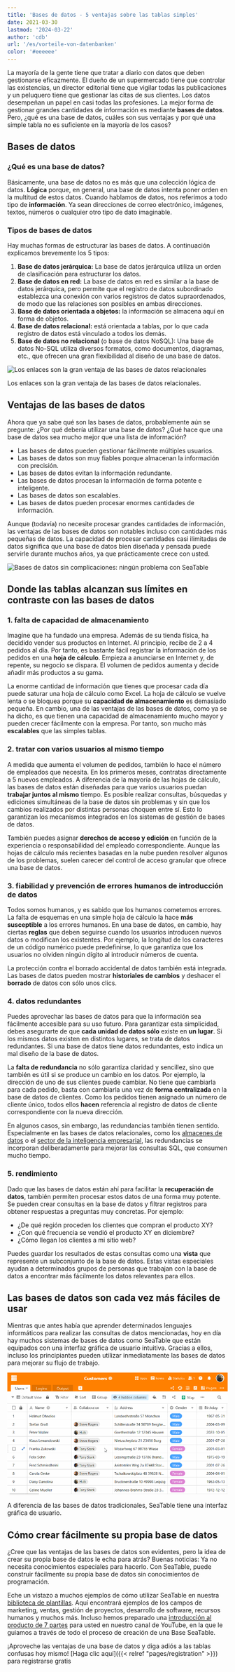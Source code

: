 ```yaml
---
title: 'Bases de datos - 5 ventajas sobre las tablas simples'
date: 2021-03-30
lastmod: '2024-03-22'
author: 'cdb'
url: '/es/vorteile-von-datenbanken'
color: '#eeeeee'
---
```


La mayoría de la gente tiene que tratar a diario con datos que deben gestionarse eficazmente. El dueño de un supermercado tiene que controlar las existencias, un director editorial tiene que vigilar todas las publicaciones y un peluquero tiene que gestionar las citas de sus clientes. Los datos desempeñan un papel en casi todas las profesiones. La mejor forma de gestionar grandes cantidades de información es mediante **bases de datos**. Pero, ¿qué es una base de datos, cuáles son sus ventajas y por qué una simple tabla no es suficiente en la mayoría de los casos?

## Bases de datos

### ¿Qué es una base de datos?

Básicamente, una base de datos no es más que una colección lógica de datos. **Lógica** porque, en general, una base de datos intenta poner orden en la multitud de estos datos. Cuando hablamos de datos, nos referimos a todo tipo de **información**. Ya sean direcciones de correo electrónico, imágenes, textos, números o cualquier otro tipo de dato imaginable.

### Tipos de bases de datos

Hay muchas formas de estructurar las bases de datos. A continuación explicamos brevemente los 5 tipos:

1. **Base de datos jerárquica:** La base de datos jerárquica utiliza un orden de clasificación para estructurar los datos.
2. **Base de datos en red:** La base de datos en red es similar a la base de datos jerárquica, pero permite que el registro de datos subordinado establezca una conexión con varios registros de datos supraordenados, de modo que las relaciones son posibles en ambas direcciones.
3. **Base de datos orientada a objetos:** la información se almacena aquí en forma de objetos.
4. **Base de datos relacional:** está orientada a tablas, por lo que cada registro de datos está vinculado a todos los demás.
5. **Base de datos no relacional** (o base de datos NoSQL): Una base de datos No-SQL utiliza diversos formatos, como documentos, diagramas, etc., que ofrecen una gran flexibilidad al diseño de una base de datos.

![Los enlaces son la gran ventaja de las bases de datos relacionales](https://seatable.io/wp-content/uploads/2021/03/hunter-harritt-Ype9sdOPdYc-unsplash-scaled-1.jpg)

Los enlaces son la gran ventaja de las bases de datos relacionales.

## Ventajas de las bases de datos

Ahora que ya sabe qué son las bases de datos, probablemente aún se pregunte: ¿Por qué debería utilizar una base de datos? ¿Qué hace que una base de datos sea mucho mejor que una lista de información?

- Las bases de datos pueden gestionar fácilmente múltiples usuarios.
- Las bases de datos son muy fiables porque almacenan la información con precisión.
- Las bases de datos evitan la información redundante.
- Las bases de datos procesan la información de forma potente e inteligente.
- Las bases de datos son escalables.
- Las bases de datos pueden procesar enormes cantidades de información.

Aunque (todavía) no necesite procesar grandes cantidades de información, las ventajas de las bases de datos son notables incluso con cantidades más pequeñas de datos. La capacidad de procesar cantidades casi ilimitadas de datos significa que una base de datos bien diseñada y pensada puede servirle durante muchos años, ya que prácticamente crece con usted.

![Bases de datos sin complicaciones: ningún problema con SeaTable](https://seatable.io/wp-content/uploads/2021/10/pexels-christina-morillo-1181354-e1634551763220.jpg)

## Donde las tablas alcanzan sus límites en contraste con las bases de datos

### 1\. falta de capacidad de almacenamiento

Imagine que ha fundado una empresa. Además de su tienda física, ha decidido vender sus productos en Internet. Al principio, recibe de 2 a 4 pedidos al día. Por tanto, es bastante fácil registrar la información de los pedidos en una **hoja de cálculo**. Empieza a anunciarse en Internet y, de repente, su negocio se dispara. El volumen de pedidos aumenta y decide añadir más productos a su gama.

La enorme cantidad de información que tienes que procesar cada día puede saturar una hoja de cálculo como Excel. La hoja de cálculo se vuelve lenta o se bloquea porque su **capacidad de almacenamiento** es demasiado pequeña. En cambio, una de las ventajas de las bases de datos, como ya se ha dicho, es que tienen una capacidad de almacenamiento mucho mayor y pueden crecer fácilmente con la empresa. Por tanto, son mucho más **escalables** que las simples tablas.

### 2\. tratar con varios usuarios al mismo tiempo

A medida que aumenta el volumen de pedidos, también lo hace el número de empleados que necesita. En los primeros meses, contratas directamente a 5 nuevos empleados. A diferencia de la mayoría de las hojas de cálculo, las bases de datos están diseñadas para que varios usuarios puedan **trabajar juntos al mismo** tiempo. Es posible realizar consultas, búsquedas y ediciones simultáneas de la base de datos sin problemas y sin que los cambios realizados por distintas personas choquen entre sí. Esto lo garantizan los mecanismos integrados en los sistemas de gestión de bases de datos.

También puedes asignar **derechos de acceso y edición** en función de la experiencia o responsabilidad del empleado correspondiente. Aunque las hojas de cálculo más recientes basadas en la nube pueden resolver algunos de los problemas, suelen carecer del control de acceso granular que ofrece una base de datos.

### 3\. fiabilidad y prevención de errores humanos de introducción de datos

Todos somos humanos, y es sabido que los humanos cometemos errores. La falta de esquemas en una simple hoja de cálculo la hace **más susceptible** a los errores humanos. En una base de datos, en cambio, hay ciertas **reglas** que deben seguirse cuando los usuarios introducen nuevos datos o modifican los existentes. Por ejemplo, la longitud de los caracteres de un código numérico puede predefinirse, lo que garantiza que los usuarios no olviden ningún dígito al introducir números de cuenta.

La protección contra el borrado accidental de datos también está integrada. Las bases de datos pueden mostrar **historiales de cambios** y deshacer el **borrado** de datos con sólo unos clics.

### 4\. datos redundantes

Puedes aprovechar las bases de datos para que la información sea fácilmente accesible para su uso futuro. Para garantizar esta simplicidad, debes asegurarte de que **cada unidad de datos sólo** existe en **un lugar**. Si los mismos datos existen en distintos lugares, se trata de datos redundantes. Si una base de datos tiene datos redundantes, esto indica un mal diseño de la base de datos.

La **falta de redundancia** no sólo garantiza claridad y sencillez, sino que también es útil si se produce un cambio en los datos. Por ejemplo, la dirección de uno de sus clientes puede cambiar. No tiene que cambiarla para cada pedido, basta con cambiarla una vez de **forma centralizada** en la base de datos de clientes. Como los pedidos tienen asignado un número de cliente único, todos ellos **hacen** referencia al registro de datos de cliente correspondiente con la nueva dirección.

En algunos casos, sin embargo, las redundancias también tienen sentido. Especialmente en las bases de datos relacionales, como los [almacenes de datos](https://de.wikipedia.org/wiki/Data_Warehouse) o el [sector de la inteligencia empresarial](https://de.wikipedia.org/wiki/Business_Intelligence), las redundancias se incorporan deliberadamente para mejorar las consultas SQL, que consumen mucho tiempo.

### 5\. rendimiento

Dado que las bases de datos están ahí para facilitar la **recuperación de datos**, también permiten procesar estos datos de una forma muy potente. Se pueden crear consultas en la base de datos y filtrar registros para obtener respuestas a preguntas muy concretas. Por ejemplo:

- ¿De qué región proceden los clientes que compran el producto XY?
- ¿Con qué frecuencia se vendió el producto XY en diciembre?
- ¿Cómo llegan los clientes a mi sitio web?

Puedes guardar los resultados de estas consultas como una **vista** que represente un subconjunto de la base de datos. Estas vistas especiales ayudan a determinados grupos de personas que trabajan con la base de datos a encontrar más fácilmente los datos relevantes para ellos.

## Las bases de datos son cada vez más fáciles de usar

Mientras que antes había que aprender determinados lenguajes informáticos para realizar las consultas de datos mencionadas, hoy en día hay muchos sistemas de bases de datos como SeaTable que están equipados con una interfaz gráfica de usuario intuitiva. Gracias a ellos, incluso los principiantes pueden utilizar inmediatamente las bases de datos para mejorar su flujo de trabajo.

![Ventajas de bases de datos como SeaTable](images/Teammitglieder-ohne-Zugriff-auf-eine-Base-in-die-Mitarbeiter-Spalte-eintragen.gif)

A diferencia de las bases de datos tradicionales, SeaTable tiene una interfaz gráfica de usuario.

## Cómo crear fácilmente su propia base de datos

¿Cree que las ventajas de las bases de datos son evidentes, pero la idea de crear su propia base de datos le echa para atrás? Buenas noticias: Ya no necesita conocimientos especiales para hacerlo. Con SeaTable, puede construir fácilmente su propia base de datos sin conocimientos de programación.

Eche un vistazo a muchos ejemplos de cómo utilizar SeaTable en nuestra [biblioteca de plantillas](https://seatable.io/es/vorlagen/). Aquí encontrará ejemplos de los campos de marketing, ventas, gestión de proyectos, desarrollo de software, recursos humanos y muchos más. Incluso hemos preparado una [introducción al producto de 7 partes](https://www.youtube.com/watch?v=srUQ2fD1FM0&t=32s) para usted en nuestro canal de YouTube, en la que le guiamos a través de todo el proceso de creación de una Base SeaTable.

¡Aproveche las ventajas de una base de datos y diga adiós a las tablas confusas hoy mismo! [Haga clic aquí]({{< relref "pages/registration" >}}) para registrarse gratis
